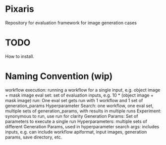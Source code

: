 # Pixaris
Repository for evaluation framework for image generation cases

# TODO
How to install.

# Naming Convention (wip)
workflow execution: running a workflow for a single input, e.g. object image + mask image
eval set: set of evaluation inputs, e.g. 10 * (object image + mask image) 
run: One eval set gets run with 1 workflow and 1 set of generation_params
Hyperparameter Search: one workflow, one eval set, multiple sets of generation_params, with results in multiple runs
Experiment: synonymous to run, use run for clarity
Generation Params: Set of parameters to execute a single run
Hyperparameters: multiple sets of different Generation Params, used in hyperparameter search
args: includes inputs, e.g. can include workflow apiformat, input images, generation params, save directory, etc.
